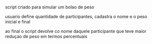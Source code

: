 script criado para simular um bolao de peso

usuario define quantidade de participantes, cadastra o nome e o peso inicial e final

ao final o script devolve co nome daquele participante que teve maior reduçao de peso em termos percentuais
